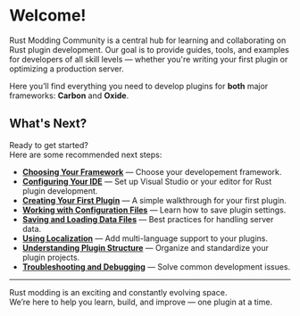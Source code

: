# Welcome!

Rust Modding Community is a central hub for learning and collaborating on Rust plugin development. Our goal is to provide guides, tools, and examples for developers of all skill levels — whether you're writing your first plugin or optimizing a production server.

Here you’ll find everything you need to develop plugins for **both** major frameworks: **Carbon** and **Oxide**.

## What's Next?

Ready to get started?  
Here are some recommended next steps:
- [**Choosing Your Framework**](/getting-started/choosing-framework) — Choose your developement framework.
- [**Configuring Your IDE**](/getting-started/ide-configuration) — Set up Visual Studio or your editor for Rust plugin development.
- [**Creating Your First Plugin**](/first-plugin) — A simple walkthrough for your first plugin.
- [**Working with Configuration Files**](/configuration-files) — Learn how to save plugin settings.
- [**Saving and Loading Data Files**](/data-files) — Best practices for handling server data.
- [**Using Localization**](/localization) — Add multi-language support to your plugins.
- [**Understanding Plugin Structure**](/plugin-structure) — Organize and standardize your plugin projects.
- [**Troubleshooting and Debugging**](/troubleshooting) — Solve common development issues.

---

Rust modding is an exciting and constantly evolving space.  
We’re here to help you learn, build, and improve — one plugin at a time.